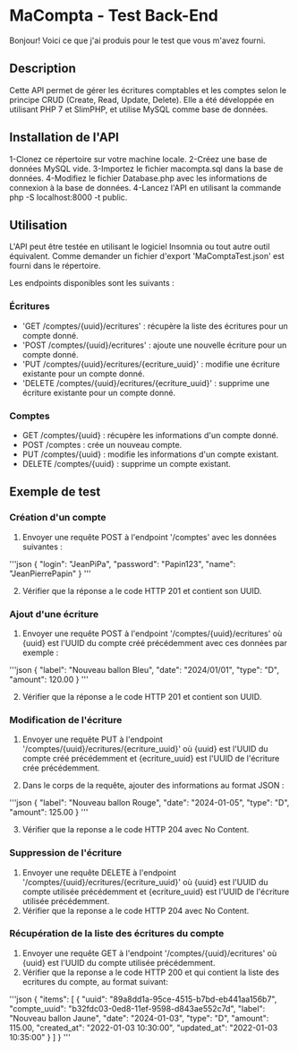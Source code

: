 # MaCompta - Test Back-End

Bonjour! Voici ce que j'ai produis pour le test que vous m'avez fourni. 

## Description

Cette API permet de gérer les écritures comptables et les comptes selon le principe CRUD (Create, Read, Update, Delete). Elle a été développée en utilisant PHP 7 et SlimPHP, et utilise MySQL comme base de données.

## Installation de l'API 

1-Clonez ce répertoire sur votre machine locale.
2-Créez une base de données MySQL vide.
3-Importez le fichier macompta.sql dans la base de données.
4-Modifiez le fichier Database.php avec les informations de connexion à la base de données.
4-Lancez l'API en utilisant la commande php -S localhost:8000 -t public.

##  Utilisation

L'API peut être testée en utilisant le logiciel Insomnia ou tout autre outil équivalent. Comme demander un fichier d'export 'MaComptaTest.json' est fourni dans le répertoire.

Les endpoints disponibles sont les suivants :

### Écritures

- 'GET /comptes/{uuid}/ecritures' : récupère la liste des écritures pour un compte donné.
- 'POST /comptes/{uuid}/ecritures' : ajoute une nouvelle écriture pour un compte donné.
- 'PUT /comptes/{uuid}/ecritures/{ecriture_uuid}' : modifie une écriture existante pour un compte donné.
- 'DELETE /comptes/{uuid}/ecritures/{ecriture_uuid}' : supprime une écriture existante pour un compte donné.

### Comptes     

- GET /comptes/{uuid} : récupère les informations d'un compte donné.
- POST /comptes : crée un nouveau compte.
- PUT /comptes/{uuid} : modifie les informations d'un compte existant.
- DELETE /comptes/{uuid} : supprime un compte existant.

## Exemple de test 

### Création d'un compte

1. Envoyer une requête POST à l'endpoint '/comptes' avec les données suivantes :

'''json 
{
"login": "JeanPiPa",
"password": "Papin123",
"name": "JeanPierrePapin"
}
'''

2. Vérifier que la réponse a le code HTTP 201 et contient son UUID.

### Ajout d'une écriture

1. Envoyer une requête POST à l'endpoint '/comptes/{uuid}/ecritures' où {uuid} est l'UUID du compte créé précédemment avec ces données par exemple :

'''json 
{
    "label": "Nouveau ballon Bleu",
    "date": "2024/01/01",
    "type": "D",
    "amount": 120.00
}
'''

2. Vérifier que la réponse a le code HTTP 201 et contient son UUID.

### Modification de l'écriture 

1. Envoyer une requête PUT à l'endpoint '/comptes/{uuid}/ecritures/{ecriture_uuid}' où {uuid} est l'UUID du compte créé précédemment et {ecriture_uuid} est l'UUID de l'écriture crée précédemment.

2. Dans le corps de la requête, ajouter des informations au format JSON :

'''json
{
    "label": "Nouveau ballon Rouge",
    "date": "2024-01-05",
    "type": "D",
    "amount": 125.00
}
'''

3. Vérifier que la reponse a le code HTTP 204 avec No Content.

### Suppression de l'écriture 

1. Envoyer une requête DELETE à l'endpoint '/comptes/{uuid}/ecritures/{ecriture_uuid}' où {uuid} est l'UUID du compte utilisée précédemment et {ecriture_uuid} est l'UUID de l'écriture utilisée précédemment.
2. Vérifier que la reponse a le code HTTP 204 avec No Content.

### Récupération de la liste des écritures du compte

1. Envoyer une requête GET à l'endpoint '/comptes/{uuid}/ecritures' où {uuid} est l'UUID du compte utilisée précédemment.
2. Vérifier que la reponse a le code HTTP 200 et qui contient la liste des ecritures du compte, au format suivant: 

'''json
{
    "items": [
        {
            "uuid": "89a8dd1a-95ce-4515-b7bd-eb441aa156b7",
			"compte_uuid": "b32fdc03-0ed8-11ef-9598-d843ae552c7d",
            "label": "Nouveau ballon Jaune",
            "date": "2024-01-03",
            "type": "D",
            "amount": 115.00,
            "created_at": "2022-01-03 10:30:00",
            "updated_at": "2022-01-03 10:35:00"
        }
    ]
}
'''